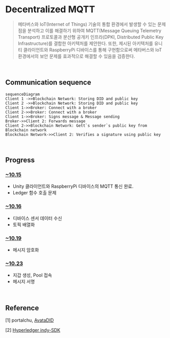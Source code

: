 
# Decentralized MQTT
> 메타버스와 IoT(Internet of Things) 기술의 통합 환경에서 발생할 수 있는 문제점을 분석하고 이를 해결하기 위하여 MQTT(Message Queuing Telemetry Transport) 프로토콜과 분산형 공개키 인프라(DPKI, Distributed Public Key Infrastructure)를 결합한 아키텍처를 제안한다. 또한, 제시된 아키텍처를 유니티 클라이언트와 RaspberryPi 디바이스를 통해 구현함으로써 메타버스와 IoT 환경에서의 보안 문제를 효과적으로 해결할 수 있음을 검증한다.

</br>


## Communication sequence

```mermaid
sequenceDiagram
Client 1 ->>Blockchain Network: Storing DID and public key
Client 2 ->>Blockchain Network: Storing DID and public key
Client 1->>Broker: Connect with a broker
Client 2->>Broker: Connect with a broker
Client 1->>Broker: Signs message & Message sending
Broker->>Client 2: Forwards message
Client 2->>Blockchain Network: Gett`s sender`s public key from Blockchain network
Blockchain Network->>Client 2: Verifies a signature using public key
```
</br>

## Progress
### [~10.15](https://github.com/Hongyoosung/Metaverse_for_IoT/blob/main/Decentralized_MQTT/Progress/231015.md)
- Unity 클라이언트와 RaspberryPi 디바이스의 MQTT 통신 완료.
- Ledger 함수 호출 문제

### [~10.16](https://github.com/Hongyoosung/Metaverse_for_IoT/blob/main/Decentralized_MQTT/Progress/231016.md)
- 디바이스 센서 데이터 수신
- 토픽 배열화

### [~10.19](https://github.com/Hongyoosung/Metaverse_for_IoT/blob/main/Decentralized_MQTT/Progress/231019.md)
- 메시지 암호화

### [~10.23](https://github.com/Hongyoosung/Metaverse_for_IoT/blob/main/Decentralized_MQTT/Progress/231023.md)
- 지갑 생성, Pool 접속
- 메시지 서명

</br>

## Reference
[1] portalchu, [AvataDID](https://github.com/portalchu/Metaverse/tree/main/HyperledgerAries/AvataDID)

[2] [Hyperledger indy-SDK](https://github.com/hyperledger/indy-sdk/tree/main)

